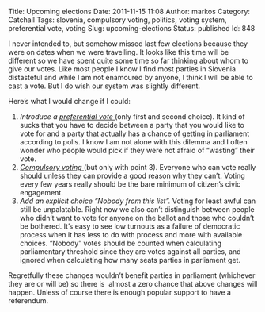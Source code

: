Title: Upcoming elections
Date: 2011-11-15 11:08
Author: markos
Category: Catchall
Tags: slovenia, compulsory voting, politics, voting system, preferential vote, voting
Slug: upcoming-elections
Status: published
Id: 848

<div>
 <p>
  I never intended to, but somehow missed last few elections because they were on dates when we were travelling. It looks like this time will be different so we have spent quite some time so far thinking about whom to give our votes. Like most people I know I find most parties in Slovenia distasteful and while I am not enamoured by anyone, I think I will be able to cast a vote. But I do wish our system was slightly different.
 </p>
 <p>
  Here’s what I would change if I could:
 </p>
 <ol>
  <li>
   <em>
    Introduce a
    <a class="zem_slink" href="http://en.wikipedia.org/wiki/Preferential_voting" rel="wikipedia" title="Preferential voting">
     preferential vote
    </a>
   </em>
   <strong>
   </strong>
   (only first and second choice). It kind of sucks that you have to decide between a party that you would like to vote for and a party that actually has a chance of getting in parliament according to polls. I know I am not alone with this dilemma and I often wonder who people would pick if they were not afraid of “wasting” their vote.
  </li>
  <li>
   <em>
    <a class="zem_slink" href="http://en.wikipedia.org/wiki/Compulsory_voting" rel="wikipedia" title="Compulsory voting">
     Compulsory voting
    </a>
   </em>
   (but only with point 3). Everyone who can vote really should unless they can provide a good reason why they can’t. Voting every few years really should be the bare minimum of citizen’s civic engagement.
  </li>
  <li>
   <em>
    Add an explicit choice “Nobody from this list”.
   </em>
   Voting for least awful can still be unpalatable. Right now we also can’t distinguish between people who didn’t want to vote for anyone on the ballot and those who couldn’t be bothered. It’s easy to see low turnouts as a failure of democratic process when it has less to do with process and more with available choices. “Nobody” votes should be counted when calculating parliamentary threshold since they are votes against all parties, and ignored when calculating how many seats parties in parliament get.
  </li>
 </ol>
 <p>
  Regretfully these changes wouldn’t benefit parties in parliament (whichever they are or will be) so there is  almost a zero chance that above changes will happen. Unless of course there is enough popular support to have a referendum.
 </p>
</div>
